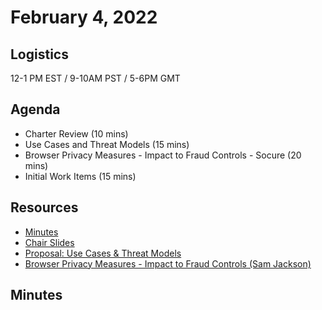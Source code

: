 # February 4, 2022

## Logistics

12-1 PM EST / 9-10AM PST / 5-6PM GMT

## Agenda

* Charter Review (10 mins)
* Use Cases and Threat Models (15 mins)
* Browser Privacy Measures - Impact to Fraud Controls - Socure (20 mins)
* Initial Work Items (15 mins)

## Resources

* [Minutes](https://docs.google.com/document/d/1pfzQ4lzgWELLCDI5dddj2OgWlY5BkAvesBN4d6WyCg4/edit?usp=sharing)
* [Chair Slides](https://docs.google.com/presentation/d/1GXxim6MqE24RzJjdEx-CKNGZxkOVLkbpb8YGwx8_4IM/edit)
* [Proposal: Use Cases & Threat Models](https://github.com/antifraudcg/proposals/blob/main/use-cases/use-cases.md)
* [Browser Privacy Measures - Impact to Fraud Controls (Sam Jackson)](https://github.com/antifraudcg/meetings/blob/main/files/socure-browser-signals-and-identity-fraud.pdf)

## Minutes
